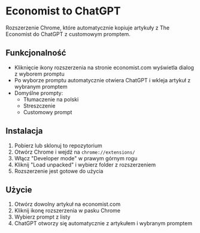 # Economist to ChatGPT

Rozszerzenie Chrome, które automatycznie kopiuje artykuły z The Economist do ChatGPT z customowym promptem.

## Funkcjonalność

- Kliknięcie ikony rozszerzenia na stronie economist.com wyświetla dialog z wyborem promptu
- Po wyborze promptu automatycznie otwiera ChatGPT i wkleja artykuł z wybranym promptem
- Domyślne prompty:
  - Tłumaczenie na polski
  - Streszczenie
  - Customowy prompt

## Instalacja

1. Pobierz lub sklonuj to repozytorium
2. Otwórz Chrome i wejdź na `chrome://extensions/`
3. Włącz "Developer mode" w prawym górnym rogu
4. Kliknij "Load unpacked" i wybierz folder z rozszerzeniem
5. Rozszerzenie jest gotowe do użycia

## Użycie

1. Otwórz dowolny artykuł na economist.com
2. Kliknij ikonę rozszerzenia w pasku Chrome
3. Wybierz prompt z listy
4. ChatGPT otworzy się automatycznie z artykułem i wybranym promptem

